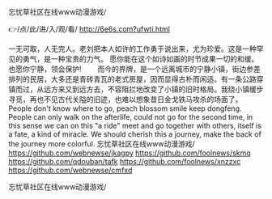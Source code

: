 
忘忧草社区在线www动漫游戏/




👉/点/此/进/入/观/看/ http://6e6s.com?ufwti.html




一无可取，人无完人。老刘把本人如许的工作勇于说出来，尤为珍爱。这是一种罕见的勇气，是一种宝贵的力气。
愿你能在这个如诗如画的时节成果一切的和缓。也愿你宁静，领会保护!
　　而今的界牌，是一个远离城市的宁静小镇，街边参差排列的民居，大多还是青砖青瓦的老式房屋，因而显得古朴而闲适。有一条公路穿镇而过，从远方来又到远方去，不容阻拦地改变了小镇的旧时格局。我绕小镇缓步寻觅，再也不见古代关隘的旧迹，也难以想象昔日金戈铁马攻杀的场面了。
People don't know where to go, peach blossom smile keep dongfeng.
People can only walk on the afterlife, could not go for the second time, in this sense we can on this "a ride" meet and go together with others, itself is a fate, a kind of miracle.
We should cherish this a journey, make the back of the journey more colorful.
忘忧草社区在线www动漫游戏/ https://github.com/webnewse/jkagpy
https://github.com/foolnews/skmq
https://github.com/qdouban/tafk
https://github.com/foolnews/xnzzxc
https://github.com/webnewse/cmfxd





忘忧草社区在线www动漫游戏/
